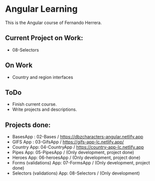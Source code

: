 # Angular Learning

This is the Angular course of Fernando Herrera.

## Current Project on Work:

- 08-Selectors

## On Work

- Country and region interfaces

## ToDo

- Finish current course.
- Write projects and descriptions.

## Projects done:

- BasesApp : 02-Bases / https://dbzcharacters-angular.netlify.app
- GIFS App : 03-GifsApp / https://gifs-app-lc.netlify.app/
- Country App: 04-CountryApp / https://country-app-lc.netlify.app
- Pipes App: 05-PipesApp / (Only development, project done)
- Heroes App: 06-heroesApp / (Only development, project done)
- Forms (validations) App: 07-FormsApp / (Only development, project done)
- Selectors (validations) App: 08-Selectors / (Only development)

